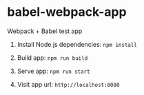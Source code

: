# babel-webpack-app
Webpack + Babel test app

1. Install Node.js dependencies: 
  `npm install`

2. Build app:
  `npm run build`
  
3. Serve app:
  `npm run start`
  
4. Visit app url: 
  `http://localhost:8080`
